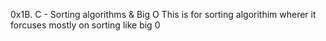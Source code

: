0x1B. C - Sorting algorithms & Big O
This is for sorting algorithim wherer it forcuses mostly on sorting like big 0
